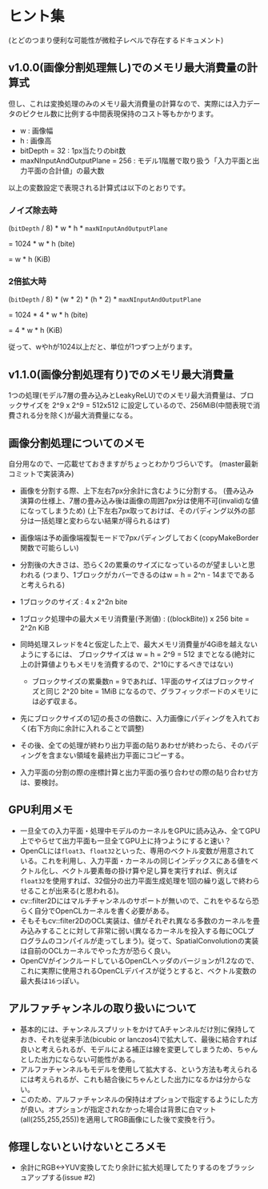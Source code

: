  ヒント集
==========
(とどのつまり便利な可能性が微粒子レベルで存在するドキュメント)


 v1.0.0(画像分割処理無し)でのメモリ最大消費量の計算式
------------------------------------------------------
但し、これは変換処理のみのメモリ最大消費量の計算なので、実際には入力データのピクセル数に比例する中間表現保持のコスト等もかかります。

 * w : 画像幅
 * h : 画像高
 * bitDepth = 32 : 1px当たりのbit数
 * maxNInputAndOutputPlane = 256 : モデル1階層で取り扱う「入力平面と出力平面の合計値」の最大数 
 
以上の変数設定で表現される計算式は以下のとおりです。

### ノイズ除去時

 (`bitDepth` / 8) * w * h * `maxNInputAndOutputPlane`
 
 = 1024 * w * h (bite)
 
 = w * h (KiB)
 
### 2倍拡大時

 (`bitDepth` / 8) * (w * 2) * (h * 2) * `maxNInputAndOutputPlane`
 
 = 1024 * 4 * w * h (bite)
 
 = 4 * w * h (KiB)
 
従って、wやhが1024以上だと、単位が1つずつ上がります。


 v1.1.0(画像分割処理有り)でのメモリ最大消費量
----------------------------------------------

1つの処理(モデル7層の畳み込みとLeakyReLU)でのメモリ最大消費量は、ブロックサイズを 2^9 x 2^9 = 512x512 に設定しているので、256MiB(中間表現で消費される分を除く)が最大消費量になる。


 画像分割処理についてのメモ
----------------------------
自分用なので、一応載せておきますがちょっとわかりづらいです。
(master最新コミットで実装済み)
 
  * 画像を分割する際、上下左右7px分余計に含むように分割する。
    (畳み込み演算の仕様上、7層の畳み込み後は画像の周囲7px分は使用不可(invalid)な値になってしまうため)
    (上下左右7px取っておけば、そのパディング以外の部分は一括処理と変わらない結果が得られるはず)
  * 画像端は予め画像端複製モードで7pxパディングしておく(copyMakeBorder関数で可能らしい)
  
  * 分割後の大きさは、恐らく2の累乗のサイズになっているのが望ましいと思われる
    (つまり、1ブロックがカバーできるのはw = h = 2^n - 14までであると考えられる)
  * 1ブロックのサイズ : 4 x 2^2n bite
  * 1ブロック処理中の最大メモリ消費量(予測値) : ((blockBite)) x 256 bite = 2^2n KiB
  * 同時処理スレッドを4と仮定した上で、最大メモリ消費量が4GiBを越えないようにするには、
    ブロックサイズは w = h = 2^9 = 512 までとなる(絶対に上の計算値よりもメモリを消費するので、2^10にするべきではない)
      - ブロックサイズの累乗数n = 9であれば、1平面のサイズはブロックサイズと同じ 2^20 bite = 1MiB になるので、グラフィックボードのメモリには必ず収まる。

  * 先にブロックサイズの1辺の長さの倍数に、入力画像にパディングを入れておく(右下方向に余計に入れることで調整)
  * その後、全ての処理が終わり出力平面の貼りあわせが終わったら、そのパディングを含まない領域を最終出力平面にコピーする。
  
  * 入力平面の分割の際の座標計算と出力平面の張り合わせの際の貼り合わせ方は、要検討。


 GPU利用メモ
-------------

 * 一旦全ての入力平面・処理中モデルのカーネルをGPUに読み込み、全てGPU上でやらせて出力平面も一旦全てGPU上に持つようにすると速い？
 * OpenCLには`float3`、`float32`といった、専用のベクトル変数が用意されている。これを利用し、入力平面・カーネルの同じインデックスにある値をベクトル化し、ベクトル要素毎の掛け算や足し算を実行すれば、例えば`float32`を使用すれば、32個分の出力平面生成処理を1回の繰り返しで終わらせることが出来る(と思われる)。
 * cv::filter2Dにはマルチチャンネルのサポートが無いので、これをやるなら恐らく自分でOpenCLカーネルを書く必要がある。
 * そもそもcv::filter2DのOCL実装は、値がそれぞれ異なる多数のカーネルを畳み込みすることに対して非常に弱い(異なるカーネルを投入する毎にOCLプログラムのコンパイルが走ってしまう)。従って、SpatialConvolutionの実装は自前のOCLカーネルでやった方が恐らく良い。
 * OpenCVがインクルードしているOpenCLヘッダのバージョンが1.2なので、これに実際に使用されるOpenCLデバイスが従うとすると、ベクトル変数の最大長は`16`っぽい。


 アルファチャンネルの取り扱いについて
--------------------------------------

 * 基本的には、チャンネルスプリットをかけてAチャンネルだけ別に保持しておき、それを従来手法(bicubic or lanczos4)で拡大して、最後に結合すれば良いと考えられるが、モデルによる補正は線を変更してしまうため、ちゃんとした出力にならない可能性がある。
 * アルファチャンネルもモデルを使用して拡大する、という方法も考えられるには考えられるが、これも結合後にちゃんとした出力になるかは分からない。
 * このため、アルファチャンネルの保持はオプションで指定するようにした方が良い。オプションが指定されなかった場合は背景に白マット(all(255,255,255))を適用してRGB画像にした後で変換を行う。


 修理しないといけないところメモ
--------------------------------

 * 余計にRGB<->YUV変換してたり余計に拡大処理してたりするのをブラッシュアップする(issue #2)
